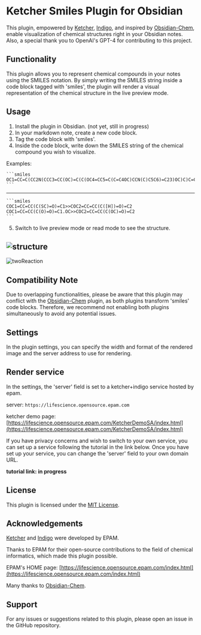 # Ketcher Smiles Plugin for Obsidian

This plugin, empowered by [Ketcher](https://github.com/epam/ketcher), [Indigo](https://github.com/epam/Indigo), and inspired by [Obsidian-Chem](https://github.com/Acylation/obsidian-chem), enable visualization of chemical structures right in your Obsidian notes. Also, a special thank you to OpenAI's GPT-4 for contributing to this project.

## Functionality
This plugin allows you to represent chemical compounds in your notes using the SMILES notation. By simply writing the SMILES string inside a code block tagged with 'smiles', the plugin will render a visual representation of the chemical structure in the live preview mode.

## Usage
1. Install the plugin in Obsidian. (not yet, still in progress)
2. In your markdown note, create a new code block.
3. Tag the code block with 'smiles'.
4. Inside the code block, write down the SMILES string of the chemical compound you wish to visualize.

Examples:

    ```smiles
    OC1=CC=C(CC2N(CCC3=CC(OC)=C(C(OC4=CC5=C(C=C4OC)CCN(C)C5C6)=C23)OC)C)C=C1OC7=CC=C6C=C7
    ```
---
    ```smiles
    COC1=CC=CC(C(SC)=O)=C1>>COC2=CC=CC(C([H])=O)=C2
    COC1=CC=CC(C(O)=O)=C1.OC>>COC2=CC=CC(C(OC)=O)=C2
    ```
5. Switch to live preview mode or read mode to see the structure.

![structure](https://github.com/xaya1001/obsidian-ketcher-smiles/blob/master/Berbamine.png)
---
![twoReaction](https://github.com/xaya1001/obsidian-ketcher-smiles/blob/master/twoReaction.png)

## Compatibility Note
Due to overlapping functionalities, please be aware that this plugin may conflict with the [Obsidian-Chem](https://github.com/Acylation/obsidian-chem) plugin, as both plugins transform 'smiles' code blocks. Therefore, we recommend not enabling both plugins simultaneously to avoid any potential issues.

## Settings
In the plugin settings, you can specify the width and format of the rendered image and the server address to use for rendering.

## Render service
In the settings, the 'server' field is set to a ketcher+indigo service hosted by epam.

server: `https://lifescience.opensource.epam.com`

ketcher demo page: [https://lifescience.opensource.epam.com/KetcherDemoSA/index.html](https://lifescience.opensource.epam.com/KetcherDemoSA/index.html)

If you have privacy concerns and wish to switch to your own service, you can set up a service following the tutorial in the link below. Once you have set up your service, you can change the 'server' field to your own domain URL.

**tutorial link: in progress**

## License
This plugin is licensed under the [MIT License](https://choosealicense.com/licenses/mit/).

## Acknowledgements
[Ketcher](https://github.com/epam/ketcher) and [Indigo](https://github.com/epam/Indigo) were developed by EPAM.

Thanks to EPAM for their open-source contributions to the field of chemical informatics, which made this plugin possible.

EPAM's HOME page: [https://lifescience.opensource.epam.com/index.html](https://lifescience.opensource.epam.com/index.html)

Many thanks to [Obsidian-Chem](https://github.com/Acylation/obsidian-chem).

## Support
For any issues or suggestions related to this plugin, please open an issue in the GitHub repository.
